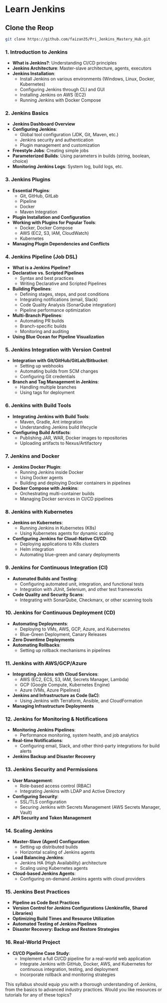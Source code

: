 # Learn Jenkins


## Clone the Reop

```sh
git clone https://github.com/faizan35/Pri_Jenkins_Mastery_Hub.git
```



### **1. Introduction to Jenkins**

- **What is Jenkins?**: Understanding CI/CD principles
- **Jenkins Architecture**: Master-slave architecture, agents, executors
- **Jenkins Installation**:
  - Install Jenkins on various environments (Windows, Linux, Docker, Kubernetes)
  - Configuring Jenkins through CLI and GUI
  - Installing Jenkins on AWS (EC2)
  - Running Jenkins with Docker Compose

### **2. Jenkins Basics**

- **Jenkins Dashboard Overview**
- **Configuring Jenkins**:
  - Global tool configuration (JDK, Git, Maven, etc.)
  - Jenkins security and authentication
  - Plugin management and customization
- **Freestyle Jobs**: Creating simple jobs
- **Parameterized Builds**: Using parameters in builds (string, boolean, choice)
- **Monitoring Jenkins Logs**: System log, build logs, etc.

### **3. Jenkins Plugins**

- **Essential Plugins**:
  - Git, GitHub, GitLab
  - Pipeline
  - Docker
  - Maven Integration
- **Plugin Installation and Configuration**
- **Working with Plugins for Popular Tools**:
  - Docker, Docker Compose
  - AWS (EC2, S3, IAM, CloudWatch)
  - Kubernetes
- **Managing Plugin Dependencies and Conflicts**

### **4. Jenkins Pipeline (Job DSL)**

- **What is a Jenkins Pipeline?**
- **Declarative vs. Scripted Pipelines**
  - Syntax and best practices
  - Writing Declarative and Scripted Pipelines
- **Building Pipelines**:
  - Defining stages, steps, and post conditions
  - Integrating notifications (email, Slack)
  - Code Quality Analysis (SonarQube integration)
  - Pipeline performance optimization
- **Multi-Branch Pipelines**:
  - Automating PR builds
  - Branch-specific builds
  - Monitoring and auditing
- **Using Blue Ocean for Pipeline Visualization**

### **5. Jenkins Integration with Version Control**

- **Integration with Git/GitHub/GitLab/Bitbucket**:
  - Setting up webhooks
  - Automating builds from SCM changes
  - Configuring Git credentials
- **Branch and Tag Management in Jenkins**:
  - Handling multiple branches
  - Using tags for deployment

### **6. Jenkins with Build Tools**

- **Integrating Jenkins with Build Tools**:
  - Maven, Gradle, Ant integration
  - Understanding Jenkins build lifecycle
- **Configuring Build Artifacts**:
  - Publishing JAR, WAR, Docker images to repositories
  - Uploading artifacts to Nexus/Artifactory

### **7. Jenkins and Docker**

- **Jenkins Docker Plugin**:
  - Running Jenkins inside Docker
  - Using Docker agents
  - Building and deploying Docker containers in pipelines
- **Docker Compose with Jenkins**:
  - Orchestrating multi-container builds
  - Managing Docker services in CI/CD pipelines

### **8. Jenkins with Kubernetes**

- **Jenkins on Kubernetes**:
  - Running Jenkins in Kubernetes (K8s)
  - Using Kubernetes agents for dynamic scaling
- **Configuring Jenkins for Cloud-Native CI/CD**:
  - Deploying applications to K8s clusters
  - Helm integration
  - Automating blue-green and canary deployments

### **9. Jenkins for Continuous Integration (CI)**

- **Automated Builds and Testing**:
  - Configuring automated unit, integration, and functional tests
  - Integration with JUnit, Selenium, and other test frameworks
- **Code Quality and Security Scans**:
  - Integrating with SonarQube, Checkmarx, or other scanning tools

### **10. Jenkins for Continuous Deployment (CD)**

- **Automating Deployments**:
  - Deploying to VMs, AWS, GCP, Azure, and Kubernetes
  - Blue-Green Deployment, Canary Releases
- **Zero Downtime Deployments**
- **Automating Rollbacks**:
  - Setting up rollback mechanisms in pipelines

### **11. Jenkins with AWS/GCP/Azure**

- **Integrating Jenkins with Cloud Services**:
  - AWS (EC2, ECS, S3, IAM, Secrets Manager, Lambda)
  - GCP (Google Compute, Kubernetes Engine)
  - Azure (VMs, Azure Pipelines)
- **Jenkins and Infrastructure as Code (IaC)**:
  - Using Jenkins with Terraform, Ansible, and CloudFormation
- **Managing Infrastructure Deployments**

### **12. Jenkins for Monitoring & Notifications**

- **Monitoring Jenkins Pipelines**:
  - Performance monitoring, system health, and job analytics
- **Real-time Notifications**:
  - Configuring email, Slack, and other third-party integrations for build alerts
- **Jenkins Backup and Disaster Recovery**

### **13. Jenkins Security and Permissions**

- **User Management**:
  - Role-based access control (RBAC)
  - Integrating Jenkins with LDAP and Active Directory
- **Configuring Security**:
  - SSL/TLS configuration
  - Securing Jenkins with Secrets Management (AWS Secrets Manager, Vault)
- **API Security and Token Management**

### **14. Scaling Jenkins**

- **Master-Slave (Agent) Configuration**:
  - Setting up distributed builds
  - Horizontal scaling of Jenkins agents
- **Load Balancing Jenkins**:
  - Jenkins HA (High Availability) architecture
  - Scaling using Kubernetes agents
- **Cloud-based Jenkins Agents**:
  - Configuring on-demand Jenkins agents with cloud providers

### **15. Jenkins Best Practices**

- **Pipeline as Code Best Practices**
- **Version Control for Jenkins Configurations (Jenkinsfile, Shared Libraries)**
- **Optimizing Build Times and Resource Utilization**
- **Automated Testing of Jenkins Pipelines**
- **Disaster Recovery: Backup and Restore Strategies**

### **16. Real-World Project**

- **CI/CD Pipeline Case Study**:
  - Implement a full CI/CD pipeline for a real-world web application
  - Integrate Jenkins with GitHub, Docker, AWS, and Kubernetes for continuous integration, testing, and deployment
  - Incorporate rollback and monitoring strategies

This syllabus should equip you with a thorough understanding of Jenkins, from the basics to advanced industry practices. Would you like resources or tutorials for any of these topics?
